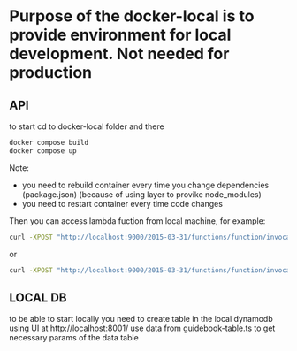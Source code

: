 # Purpose of the docker-local is to provide environment for local development. Not needed for production

## API
to start cd to docker-local folder and there
```bash
docker compose build
docker compose up
```
Note: 
- you need to rebuild container every time you change dependencies (package.json) (because of using layer to provike node_modules)
- you need to restart container every time code changes

Then you can access lambda fuction from local machine, for example:

```bash
curl -XPOST "http://localhost:9000/2015-03-31/functions/function/invocations" -d '{"payload":"hello world!"}'
```
or 
```bash
curl -XPOST "http://localhost:9000/2015-03-31/functions/function/invocations" -d @event-mocks/get-articles.json
```


## LOCAL DB
to be able to start locally you need to create table in the local dynamodb using UI at http://localhost:8001/
use data from guidebook-table.ts to get necessary params of the data table